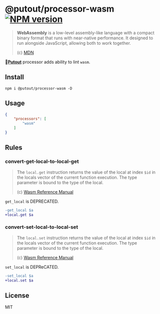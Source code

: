 # @putout/processor-wasm [![NPM version][NPMIMGURL]][NPMURL]

[NPMIMGURL]: https://img.shields.io/npm/v/@putout/processor-wasm.svg?style=flat&longCache=true
[NPMURL]: https://npmjs.org/package/@putout/processor-wasm "npm"

> **WebAssembly** is a low-level assembly-like language with a compact binary format that runs with near-native performance. It designed to run alongside JavaScript, allowing both to work together.
>
> (c) [MDN](https://developer.mozilla.org/en-US/docs/WebAssembly/)

🐊[**Putout**](https://github.com/coderaiser/putout) processor adds ability to lint `wasm`.

## Install

```
npm i @putout/processor-wasm -D
```

## Usage

```json
{
    "processors": [
        "wasm"
    ]
}
```

## Rules

### convert-get-local-to-local-get

> The `local.get` instruction returns the value of the local at index `$id` in the locals vector of the current function execution. The type parameter is bound to the type of the local.
>
> (c) [Wasm Reference Manual](https://github.com/sunfishcode/wasm-reference-manual/blob/master/WebAssembly.md#get-local)

`get_local` is DEPRECATED.

```diff
-get_local $a
+local.get $a
```

### convert-set-local-to-local-set

> The `local.set` instruction returns the value of the local at index `$id` in the locals vector of the current function execution. The type parameter is bound to the type of the local.
>
> (c) [Wasm Reference Manual](https://github.com/sunfishcode/wasm-reference-manual/blob/master/WebAssembly.md#set-local)

`set_local` is DEPReCATED.

```diff
-set_local $a
+local.set $a
```

## License

MIT
